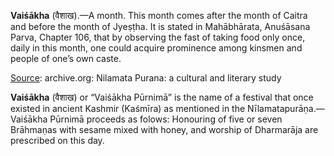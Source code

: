 **Vaiśākha** (वैशाख).—A month. This month comes after the month of Caitra and before the month of Jyeṣṭha. It is stated in Mahābhārata, Anuśāsana Parva, Chapter 106, that by observing the fast of taking food only once, daily in this month, one could acquire prominence among kinsmen and people of one’s own caste.

[Source](https://archive.org/details/NilamataPuranaACulturalAnLiteraryStudyOfKashmiriPuranaVedKumari "goto glossary/dictionary page"): archive.org: Nilamata Purana: a cultural and literary study

**Vaiśākha** (वैशाख) or “Vaiśākha Pūrnimā” is the name of a festival that once existed in ancient Kashmir (Kaśmīra) as mentioned in the Nīlamatapurāṇa.—Vaiśākha Pūrnimā proceeds as folows: Honouring of five or seven Brāhmaṇas with sesame mixed with honey, and worship of Dharmarāja are prescribed on this day.